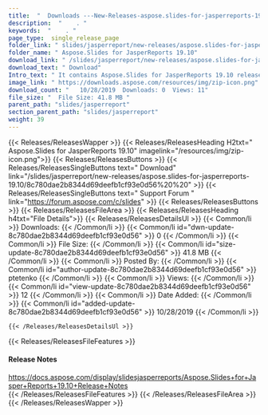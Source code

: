 ```yaml
---
title:  "  Downloads ---New-Releases-aspose.slides-for-jasperreports-19.10 . " 
description:  "    . " 
keywords:  "    . " 
page_type:  single_release_page
folder_link: " slides/jasperreport/new-releases/aspose.slides-for-jasperreports-19.10/"
folder_name: " Aspose.Slides for JasperReports 19.10"
download_link: " /slides/jasperreport/new-releases/aspose.slides-for-jasperreports-19.10/8c780dae2b8344d69deefb1cf93e0d56"
download_text: " Download"
Intro_text: " It contains Aspose.Slides for JasperReports 19.10 release."
image_link: " https://downloads.aspose.com/resources/img/zip-icon.png"
download_count: "   10/28/2019  Downloads: 0  Views: 11"
file_size: "  File Size: 41.8 MB "
parent_path: "slides/jasperreport"
section_parent_path: "slides/jasperreport"
weight: 39 
---
```


{{< Releases/ReleasesWapper >}}
  {{< Releases/ReleasesHeading H2txt=" Aspose.Slides for JasperReports 19.10" imagelink="/resources/img/zip-icon.png">}}
  {{< Releases/ReleasesButtons >}}
    {{< Releases/ReleasesSingleButtons text=" Download" link="/slides/jasperreport/new-releases/aspose.slides-for-jasperreports-19.10/8c780dae2b8344d69deefb1cf93e0d56%20%20" >}}
    {{< Releases/ReleasesSingleButtons text=" Support Forum " link="https://forum.aspose.com/c/slides" >}}
  {{< Releases/ReleasesButtons >}}
  {{< Releases/ReleasesFileArea >}}
    {{< Releases/ReleasesHeading h4txt="File Details">}}
    {{< Releases/ReleasesDetailsUl >}}
            {{< Common/li  >}} Downloads: {{< /Common/li >}} 
      {{< Common/li id="dwn-update-8c780dae2b8344d69deefb1cf93e0d56" >}} 0 {{< /Common/li >}} 
      {{< Common/li  >}} File Size: {{< /Common/li >}} 
      {{< Common/li id="size-update-8c780dae2b8344d69deefb1cf93e0d56" >}} 41.8 MB {{< /Common/li >}} 
      {{< Common/li  >}} Posted By: {{< /Common/li >}} 
      {{< Common/li id="author-update-8c780dae2b8344d69deefb1cf93e0d56" >}} ptetenko {{< /Common/li >}} 
      {{< Common/li  >}} Views: {{< /Common/li >}} 
      {{< Common/li id="view-update-8c780dae2b8344d69deefb1cf93e0d56" >}} 12 {{< /Common/li >}} 
      {{< Common/li  >}} Date Added: {{< /Common/li >}} 
      {{< Common/li id="added-update-8c780dae2b8344d69deefb1cf93e0d56" >}} 10/28/2019 {{< /Common/li >}} 

    {{< /Releases/ReleasesDetailsUl >}}

  {{< Releases/ReleasesFileFeatures >}}
      <h4>Release Notes</h4><div><a href="https://docs.aspose.com/display/slidesjasperreports/Aspose.Slides+for+Jasper+Reports+19.10+Release+Notes">https://docs.aspose.com/display/slidesjasperreports/Aspose.Slides+for+Jasper+Reports+19.10+Release+Notes</a></div>
  {{< /Releases/ReleasesFileFeatures >}}
 {{< /Releases/ReleasesFileArea >}}
{{< /Releases/ReleasesWapper >}}


